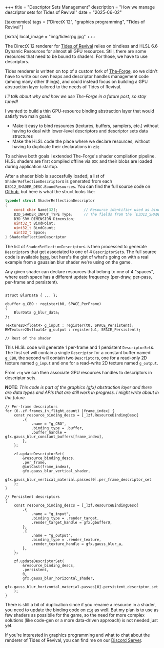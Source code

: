 +++
title = "Descriptor Sets Management"
description = "How we manage descriptor sets for Tides of Revival"
date = "2025-06-02"

[taxonomies]
tags = ["DirectX 12", "graphics programming", "Tides of Revival"]

[extra]
local_image = "img/tidesrpg.jpg"
+++

The DirectX 12 renderer for [Tides of Revival](https://github.com/Srekel/tides-of-revival) relies on bindless and HLSL 6.6 Dynamic Resources for almost all GPU resources.
Still, there are some resources that need to be bound to shaders. For those, we have to use descriptors.

Tides renderer is written on top of a custom fork of [The-Forge](https://github.com/gmodarelli/The-Forge/tree/ze-forge), so we didn't have to write our own heaps and descriptor handles management code (among many other things), and could instead focus on building a GPU abstraction layer tailored to the needs of Tides of Revival.

_I'll talk about why and how we use The-Forge in a future post, so stay tuned!_

I wanted to build a thin GPU-resource binding abstraction layer that would satisfy two main goals:

- Make it easy to bind resources (textures, buffers, samplers, etc.) without having to deal with lower-level descriptors and descriptor sets data structures
- Make the HLSL code the place where we declare resources, without having to duplicate their declarations in `zig`

To achieve both goals I extended The-Forge's shader compilation pipeline.
HLSL shaders are first compiled offline via `DXC` and their blobs are loaded during application startup.

After a shader blob is succesfully loaded, a list of `ShaderReflectionDescriptor`s is generated from each `D3D12_SHADER_DESC.BoundResources`. You can find the full source code on [Github](https://github.com/gmodarelli/The-Forge/blob/ze-forge/Common_3/Graphics/Direct3D12/Direct3D12_cxx.cpp#L133), but here is what the struct looks like:

```C
typedef struct ShaderReflectionDescriptor
{
    const char Name[32];            // Resource identifier used as binding key from higher-level APIs
    D3D_SHADER_INPUT_TYPE Type;     // The fields from the `D3D12_SHADER_INPUT_BIND_DESC` struct.
    D3D_SRV_DIMENSION Dimension;
    uint32_t BindPoint;
    uint32_t BindCount;
    uint32_t Space;
} ShaderReflectionDescriptor
```

The list of `ShaderReflectionDescriptor`s is then processed to generate `Descriptor`s that get associated to one of 4 `DescriptorSet`s. The full source code is available [here](https://github.com/gmodarelli/The-Forge/blob/ze-forge/Common_3/Graphics/Direct3D12/Direct3D12.c#L4448), but here's the gist of what's going on with a real example from a gaussian blur shader we're using on the game.

Any given shader can declare resources that belong to one of 4 "spaces", where each space has a different update frequency (per-draw, per-pass, per-frame and persistent).

```HLSL

struct BlurData { ... };

cbuffer g_CBO : register(b0, SPACE_PerFrame)
{
    BlurData g_blur_data;
};

Texture2D<float4> g_input : register(t0, SPACE_Persistent);
RWTexture2D<float4> g_output : register(u1, SPACE_Persistent);

// Rest of the shader
```

This HLSL code will generate 1 per-frame and 1 persistent `DescriptorSet`s. The first set will contain a single `Descriptor` for a constant buffer named `g_CBO`, the second will contain two `Descriptor`s, one for a read-only 2D texture named `g_input` and one for a read-write 2D texture named `g_output`.

From `zig` we can then associate GPU resources handles to descriptors in descriptor sets.

**NOTE**: _This code is part of the graphics (gfx) abstraction layer and there are data types and APIs that are still work in progress. I might write about in the future._

```ZIG
// Per-frame descriptors
for (0..zf.frames_in_flight_count) |frame_index| {
    const resource_binding_descs = [_]zf.ResourceBindingDesc{
        .{
            .name = "g_CBO",
            .binding_type = .buffer,
            .buffer_handle = gfx.gauss_blur_constant_buffers[frame_index],
        },
    };

    zf.updateDescriptorSet(
        &resource_binding_descs,
        .per_frame,
        @intCast(frame_index),
        gfx.gauss_blur_vertical_shader,
        gfx.gauss_blur_vertical_material.passes[0].per_frame_descriptor_set
    );
}

// Persistent descriptors
{
    const resource_binding_descs = [_]zf.ResourceBindingDesc{
        .{
            .name = "g_input",
            .binding_type = .render_target,
            .render_target_handle = gfx.gbuffer0,
        },
        .{
            .name = "g_output",
            .binding_type = .render_texture,
            .render_texture_handle = gfx.gauss_blur_a,
        },
    };

    zf.updateDescriptorSet(
        &resource_binding_descs,
        .persistent,
        0,
        gfx.gauss_blur_horizontal_shader,
        gfx.gauss_blur_horizontal_material.passes[0].persistent_descriptor_set
    );
}
```

There is still a bit of duplication since if you rename a resource in a shader, you need to update the binding code on `zig` as well. But my plan is to use as few shaders as possibile for the game, so the need for more complex solutions (like code-gen or a more data-driven approach) is not needed just yet.

If you're interested in graphics programming and what to chat about the renderer of Tides of Revival, you can find me on our [Discord Server](https://discord.gg/t2SUa4ng).